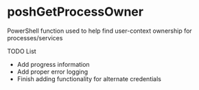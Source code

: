 poshGetProcessOwner
===================

PowerShell function used to help find user-context ownership for processes/services

TODO List
+ Add progress information
+ Add proper error logging
+ Finish adding functionality for alternate credentials
